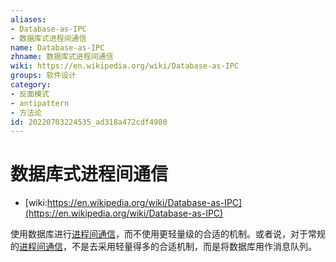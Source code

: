```yaml
---
aliases:
- Database-as-IPC
- 数据库式进程间通信
name: Database-as-IPC
zhname: 数据库式进程间通信
wiki: https://en.wikipedia.org/wiki/Database-as-IPC
groups: 软件设计
category:
- 反面模式
- antipattern
- 方法论
id: 20220703224535_ad318a472cdf4980
---
```


# 数据库式进程间通信

* [wiki:https://en.wikipedia.org/wiki/Database-as-IPC](https://en.wikipedia.org/wiki/Database-as-IPC)

使用数据库进行[进程间通信](https://zh.wikipedia.org/wiki/%E8%BF%9B%E7%A8%8B%E9%97%B4%E9%80%9A%E4%BF%A1)，而不使用更轻量级的合适的机制。或者说，对于常规的[进程间通信](https://zh.wikipedia.org/wiki/%E8%BF%9B%E7%A8%8B%E9%97%B4%E9%80%9A%E4%BF%A1)，不是去采用轻量得多的合适机制，而是将数据库用作消息队列。

